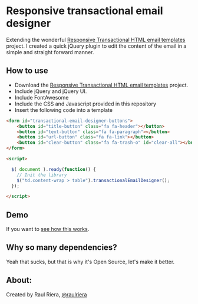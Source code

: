 # Responsive transactional email designer

Extending the wonderful [Responsive Transactional HTML email templates](https://github.com/mailgun/transactional-email-templates) project. I created a quick jQuery plugin to edit the content of the email in a simple and straight forward manner.

## How to use

* Download the [Responsive Transactional HTML email templates](https://github.com/mailgun/transactional-email-templates) project.
* Include jQuery and jQuery UI.
* Include FontAwesome
* Include the CSS and Javascript provided in this repository
* Insert the following code into a template

```html
<form id="transactional-email-designer-buttons">
    <button id="title-button" class="fa fa-header"></button>
    <button id="text-button" class="fa fa-paragraph"></button>
    <button id="url-button" class="fa fa-link"></button>
    <button id="clear-button" class="fa fa-trash-o" id="clear-all"></button>
</form>

<script>

  $( document ).ready(function() {
    // Init the library
    $("td.content-wrap > table").transactionalEmailDesigner();
  });

</script>
```

## Demo

If you want to [see how this works](http://raulriera.github.io/Transactional-Email-Designer).

## Why so many dependencies?

Yeah that sucks, but that is why it's Open Source, let's make it better.

## About:
Created by Raul Riera, [@raulriera](http://twitter.com/raulriera)
